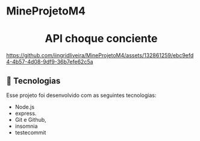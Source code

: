 # MineProjetoM4
<h1 align="center"> API choque conciente </h1>

  https://github.com/iingridliveira/MineProjetoM4/assets/132861259/ebc9efd4-4b57-4d08-9df9-36b7efe62c5a
  
## 🚀 Tecnologias

Esse projeto foi desenvolvido com as seguintes tecnologias:

- Node.js
- express.
- Git e Github,
- insomnia
- testecommit





